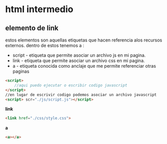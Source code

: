 # html intermedio
## elemento de link
estos elementos son aquellas etiquetas que hacen referencia
alos recursos externos.
dentro de estos tenemos a :
- script - etiqueta que permite asociar un archivo js en mi pagina.
- link -  etiqueta que permite asociar un archivo css en mi pagina.
- a - etiqueta conocida como anclaje que me permite referenciar otras paginas

```html
<script>
    //aqui puedo ejecutar o escribir codigo javascript
</script>
//en lugar de escrivir codigo podemos asociar un archivo javascript
<script> scr="./js/script.js"></script>
```
**link**
```html
<link href="./css/style.css">
```
**a**
```html
<a></a>
```